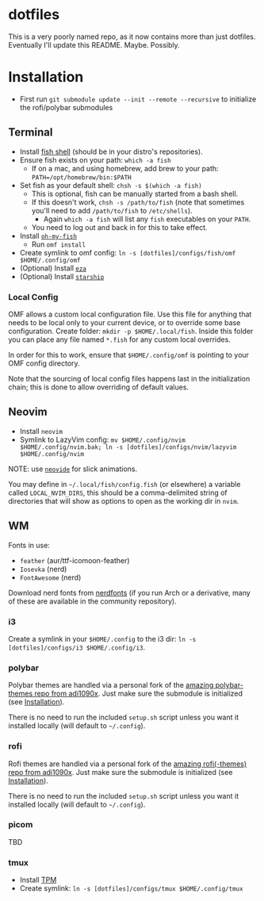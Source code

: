 # dotfiles

This is a very poorly named repo, as it now contains more than just dotfiles. Eventually I'll update this README. Maybe. Possibly.

# Installation

- First run `git submodule update --init --remote --recursive` to initialize the rofi/polybar submodules

## Terminal

- Install [fish shell](https://fishshell.com/) (should be in your distro's repositories).
- Ensure fish exists on your path: `which -a fish`
  - If on a mac, and using homebrew, add brew to your path: `PATH=/opt/homebrew/bin:$PATH`
- Set fish as your default shell: `chsh -s $(which -a fish)`
  - This is optional, fish can be manually started from a bash shell.
  - If this doesn't work, `chsh -s /path/to/fish` (note that sometimes you'll need to add `/path/to/fish` to `/etc/shells`).
    - Again `which -a fish` will list any `fish` executables on your `PATH`.
  - You need to log out and back in for this to take effect.
- Install [`oh-my-fish`](https://github.com/oh-my-fish/oh-my-fish)
  - Run `omf install`
- Create symlink to omf config: `ln -s [dotfiles]/configs/fish/omf $HOME/.config/omf`
- (Optional) Install [`eza`](https://github.com/eza-community/eza)
- (Optional) Install [`starship`](https://starship.rs)

### Local Config

OMF allows a custom local configuration file. Use this file for anything that needs to be local only to your current device, or to override some base configuration. Create folder: `mkdir -p $HOME/.local/fish`. Inside this folder you can place any file named `*.fish` for any custom local overrides.

In order for this to work, ensure that `$HOME/.config/omf` is pointing to your OMF config directory.

Note that the sourcing of local config files happens last in the initialization chain; this is done to allow overriding of default values.

## Neovim

- Install `neovim`
- Symlink to LazyVim config: `mv $HOME/.config/nvim $HOME/.config/nvim.bak; ln -s [dotfiles]/configs/nvim/lazyvim $HOME/.config/nvim`

NOTE: use [`neovide`](https://neovide.dev/) for slick animations.

You may define in `~/.local/fish/config.fish` (or elsewhere) a variable called `LOCAL_NVIM_DIRS`, this should be a comma-delimited string of directories that will show as options to open as the working dir in `nvim`.

## WM

Fonts in use:

- `feather` (aur/ttf-icomoon-feather)
- `Iosevka` (nerd)
- `FontAwesome` (nerd)

Download nerd fonts from [nerdfonts](https://www.nerdfonts.com/) (if you run Arch or a derivative, many of these are available in the community repository).

### i3

Create a symlink in your `$HOME/.config` to the i3 dir: `ln -s [dotfiles]/configs/i3 $HOME/.config/i3`.

### polybar

Polybar themes are handled via a personal fork of the [amazing polybar-themes repo from adi1090x](https://github.com/adi1090x/polybar-themes). Just make sure the submodule is initialized (see [Installation](#installation)).

There is no need to run the included `setup.sh` script unless you want it installed locally (will default to `~/.config`).

### rofi

Rofi themes are handled via a personal fork of the [amazing rofi(-themes) repo from adi1090x](https://github.com/adi1090x/rofi). Just make sure the submodule is initialized (see [Installation](#installation)).

There is no need to run the included `setup.sh` script unless you want it installed locally (will default to `~/.config`).

### picom

TBD

### tmux

- Install [TPM](https://github.com/tmux-plugins/tpm)
- Create symlink: `ln -s [dotfiles]/configs/tmux $HOME/.config/tmux`
